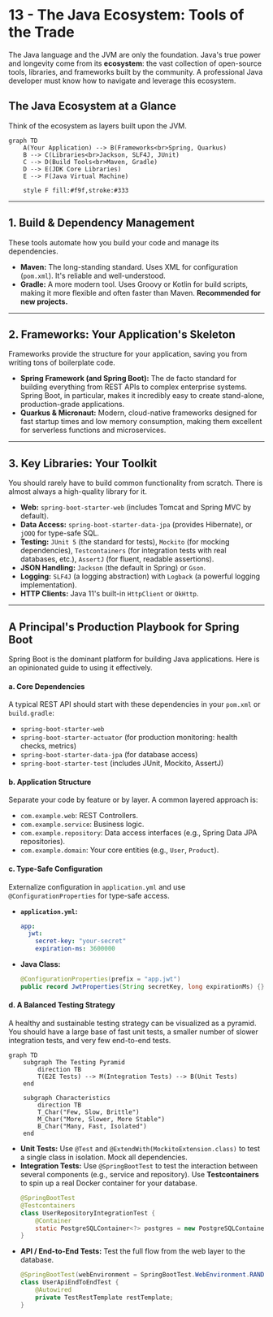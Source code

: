 # 13 - The Java Ecosystem: Tools of the Trade

The Java language and the JVM are only the foundation. Java's true power and longevity come from its **ecosystem**: the vast collection of open-source tools, libraries, and frameworks built by the community. A professional Java developer must know how to navigate and leverage this ecosystem.

## The Java Ecosystem at a Glance

Think of the ecosystem as layers built upon the JVM.

```mermaid
graph TD
    A(Your Application) --> B(Frameworks<br>Spring, Quarkus)
    B --> C(Libraries<br>Jackson, SLF4J, JUnit)
    C --> D(Build Tools<br>Maven, Gradle)
    D --> E(JDK Core Libraries)
    E --> F(Java Virtual Machine)

    style F fill:#f9f,stroke:#333
```

---

## 1. Build & Dependency Management

These tools automate how you build your code and manage its dependencies.
*   **Maven:** The long-standing standard. Uses XML for configuration (`pom.xml`). It's reliable and well-understood.
*   **Gradle:** A more modern tool. Uses Groovy or Kotlin for build scripts, making it more flexible and often faster than Maven. **Recommended for new projects.**

---

## 2. Frameworks: Your Application's Skeleton

Frameworks provide the structure for your application, saving you from writing tons of boilerplate code.
*   **Spring Framework (and Spring Boot):** The de facto standard for building everything from REST APIs to complex enterprise systems. Spring Boot, in particular, makes it incredibly easy to create stand-alone, production-grade applications.
*   **Quarkus & Micronaut:** Modern, cloud-native frameworks designed for fast startup times and low memory consumption, making them excellent for serverless functions and microservices.

---

## 3. Key Libraries: Your Toolkit

You should rarely have to build common functionality from scratch. There is almost always a high-quality library for it.
*   **Web:** `spring-boot-starter-web` (includes Tomcat and Spring MVC by default).
*   **Data Access:** `spring-boot-starter-data-jpa` (provides Hibernate), or `jOOQ` for type-safe SQL.
*   **Testing:** `JUnit 5` (the standard for tests), `Mockito` (for mocking dependencies), `Testcontainers` (for integration tests with real databases, etc.), `AssertJ` (for fluent, readable assertions).
*   **JSON Handling:** `Jackson` (the default in Spring) or `Gson`.
*   **Logging:** `SLF4J` (a logging abstraction) with `Logback` (a powerful logging implementation).
*   **HTTP Clients:** Java 11's built-in `HttpClient` or `OkHttp`.

---

## A Principal's Production Playbook for Spring Boot

Spring Boot is the dominant platform for building Java applications. Here is an opinionated guide to using it effectively.

#### a. Core Dependencies
A typical REST API should start with these dependencies in your `pom.xml` or `build.gradle`:
*   `spring-boot-starter-web`
*   `spring-boot-starter-actuator` (for production monitoring: health checks, metrics)
*   `spring-boot-starter-data-jpa` (for database access)
*   `spring-boot-starter-test` (includes JUnit, Mockito, AssertJ)

#### b. Application Structure
Separate your code by feature or by layer. A common layered approach is:
*   `com.example.web`: REST Controllers.
*   `com.example.service`: Business logic.
*   `com.example.repository`: Data access interfaces (e.g., Spring Data JPA repositories).
*   `com.example.domain`: Your core entities (e.g., `User`, `Product`).

#### c. Type-Safe Configuration
Externalize configuration in `application.yml` and use `@ConfigurationProperties` for type-safe access.

*   **`application.yml`:**
    ```yaml
    app:
      jwt:
        secret-key: "your-secret"
        expiration-ms: 3600000
    ```
*   **Java Class:**
    ```java
    @ConfigurationProperties(prefix = "app.jwt")
    public record JwtProperties(String secretKey, long expirationMs) {}
    ```

#### d. A Balanced Testing Strategy
A healthy and sustainable testing strategy can be visualized as a pyramid. You should have a large base of fast unit tests, a smaller number of slower integration tests, and very few end-to-end tests.

```mermaid
graph TD
    subgraph The Testing Pyramid
        direction TB
        T(E2E Tests) --> M(Integration Tests) --> B(Unit Tests)
    end

    subgraph Characteristics
        direction TB
        T_Char("Few, Slow, Brittle")
        M_Char("More, Slower, More Stable")
        B_Char("Many, Fast, Isolated")
    end
```

*   **Unit Tests:** Use `@Test` and `@ExtendWith(MockitoExtension.class)` to test a single class in isolation. Mock all dependencies.
*   **Integration Tests:** Use `@SpringBootTest` to test the interaction between several components (e.g., service and repository). Use **Testcontainers** to spin up a real Docker container for your database.
    ```java
    @SpringBootTest
    @Testcontainers
    class UserRepositoryIntegrationTest {
        @Container
        static PostgreSQLContainer<?> postgres = new PostgreSQLContainer<>("postgres:14-alpine");
    }
    ```
*   **API / End-to-End Tests:** Test the full flow from the web layer to the database.
    ```java
    @SpringBootTest(webEnvironment = SpringBootTest.WebEnvironment.RANDOM_PORT)
    class UserApiEndToEndTest {
        @Autowired
        private TestRestTemplate restTemplate;
    }
    ```
